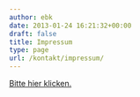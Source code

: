 ```yaml
---
author: ebk
date: 2013-01-24 16:21:32+00:00
draft: false
title: Impressum
type: page
url: /kontakt/impressum/
---
```


[Bitte hier klicken.](/impressum/)
